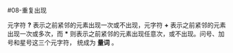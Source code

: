 #08-重复出现

元字符 __?__ 表示之前紧邻的元素出现一次或不出现，元字符 __+__ 表示之前紧邻的元素出现一次或多次，而 __*__ 则表示之前紧邻的元素出现任意次，或不出现。问号、加号和星号这三个元字符，
统成为 __量词__ 。 


